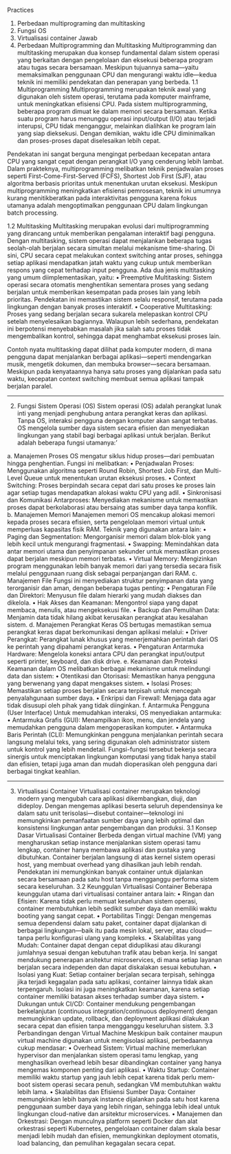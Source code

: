 Practices
1. Perbedaan multiprograming dan multitasking
2. Fungsi OS
3. Virtualisasi container
Jawab
1. Perbedaan Multiprogramming dan Multitasking
Multiprogramming dan multitasking merupakan dua konsep fundamental dalam sistem operasi yang berkaitan dengan pengelolaan dan eksekusi beberapa program atau tugas secara bersamaan. Meskipun tujuannya sama—yaitu memaksimalkan penggunaan CPU dan mengurangi waktu idle—kedua teknik ini memiliki pendekatan dan penerapan yang berbeda.
1.1 Multiprogramming
Multiprogramming merupakan teknik awal yang digunakan oleh sistem operasi, terutama pada komputer mainframe, untuk meningkatkan efisiensi CPU. Pada sistem multiprogramming, beberapa program dimuat ke dalam memori secara bersamaan. Ketika suatu program harus menunggu operasi input/output (I/O) atau terjadi interupsi, CPU tidak menganggur, melainkan dialihkan ke program lain yang siap dieksekusi. Dengan demikian, waktu idle CPU diminimalkan dan proses-proses dapat diselesaikan lebih cepat.

Pendekatan ini sangat berguna mengingat perbedaan kecepatan antara CPU yang sangat cepat dengan perangkat I/O yang cenderung lebih lambat. Dalam prakteknya, multiprogramming melibatkan teknik penjadwalan proses seperti First-Come-First-Served (FCFS), Shortest Job First (SJF), atau algoritma berbasis prioritas untuk menentukan urutan eksekusi. Meskipun multiprogramming meningkatkan efisiensi pemrosesan, teknik ini umumnya kurang menitikberatkan pada interaktivitas pengguna karena fokus utamanya adalah mengoptimalkan penggunaan CPU dalam lingkungan batch processing.

1.2 Multitasking
Multitasking merupakan evolusi dari multiprogramming yang dirancang untuk memberikan pengalaman interaktif bagi pengguna. Dengan multitasking, sistem operasi dapat menjalankan beberapa tugas seolah-olah berjalan secara simultan melalui mekanisme time-sharing. Di sini, CPU secara cepat melakukan context switching antar proses, sehingga setiap aplikasi mendapatkan jatah waktu yang cukup untuk memberikan respons yang cepat terhadap input pengguna.
Ada dua jenis multitasking yang umum diimplementasikan, yaitu:
•	Preemptive Multitasking: Sistem operasi secara otomatis menghentikan sementara proses yang sedang berjalan untuk memberikan kesempatan pada proses lain yang lebih prioritas. Pendekatan ini memastikan sistem selalu responsif, terutama pada lingkungan dengan banyak proses interaktif.
•	Cooperative Multitasking: Proses yang sedang berjalan secara sukarela melepaskan kontrol CPU setelah menyelesaikan bagiannya. Walaupun lebih sederhana, pendekatan ini berpotensi menyebabkan masalah jika salah satu proses tidak mengembalikan kontrol, sehingga dapat menghambat eksekusi proses lain.

Contoh nyata multitasking dapat dilihat pada komputer modern, di mana pengguna dapat menjalankan berbagai aplikasi—seperti mendengarkan musik, mengetik dokumen, dan membuka browser—secara bersamaan. Meskipun pada kenyataannya hanya satu proses yang dijalankan pada satu waktu, kecepatan context switching membuat semua aplikasi tampak berjalan paralel.
________________________________________
2. Fungsi Sistem Operasi (OS)
Sistem operasi (OS) adalah perangkat lunak inti yang menjadi penghubung antara perangkat keras dan aplikasi. Tanpa OS, interaksi pengguna dengan komputer akan sangat terbatas. OS mengelola sumber daya sistem secara efisien dan menyediakan lingkungan yang stabil bagi berbagai aplikasi untuk berjalan. Berikut adalah beberapa fungsi utamanya:’

a. Manajemen Proses
OS mengatur siklus hidup proses—dari pembuatan hingga penghentian. Fungsi ini melibatkan:
•	Penjadwalan Proses: Menggunakan algoritma seperti Round Robin, Shortest Job First, dan Multi-Level Queue untuk menentukan urutan eksekusi proses.
•	Context Switching: Proses berpindah secara cepat dari satu proses ke proses lain agar setiap tugas mendapatkan alokasi waktu CPU yang adil.
•	Sinkronisasi dan Komunikasi Antarproses: Menyediakan mekanisme untuk memastikan proses dapat berkolaborasi atau bersaing atas sumber daya tanpa konflik.
b. Manajemen Memori
Manajemen memori OS mencakup alokasi memori kepada proses secara efisien, serta pengelolaan memori virtual untuk memperluas kapasitas fisik RAM. Teknik yang digunakan antara lain:
•	Paging dan Segmentation: Mengorganisir memori dalam blok-blok yang lebih kecil untuk mengurangi fragmentasi.
•	Swapping: Memindahkan data antar memori utama dan penyimpanan sekunder untuk memastikan proses dapat berjalan meskipun memori terbatas.
•	Virtual Memory: Mengizinkan program menggunakan lebih banyak memori dari yang tersedia secara fisik melalui penggunaan ruang disk sebagai perpanjangan dari RAM.
c. Manajemen File
Fungsi ini menyediakan struktur penyimpanan data yang terorganisir dan aman, dengan beberapa tugas penting:
•	Pengaturan File dan Direktori: Menyusun file dalam hierarki yang mudah diakses dan dikelola.
•	Hak Akses dan Keamanan: Mengontrol siapa yang dapat membaca, menulis, atau mengeksekusi file.
•	Backup dan Pemulihan Data: Menjamin data tidak hilang akibat kerusakan perangkat atau kesalahan sistem.
d. Manajemen Perangkat Keras
OS bertugas memastikan semua perangkat keras dapat berkomunikasi dengan aplikasi melalui:
•	Driver Perangkat: Perangkat lunak khusus yang menerjemahkan perintah dari OS ke perintah yang dipahami perangkat keras.
•	Pengaturan Antarmuka Hardware: Mengelola koneksi antara CPU dan perangkat input/output seperti printer, keyboard, dan disk drive.
e. Keamanan dan Proteksi
Keamanan dalam OS melibatkan berbagai mekanisme untuk melindungi data dan sistem:
•	Otentikasi dan Otorisasi: Memastikan hanya pengguna yang berwenang yang dapat mengakses sistem.
•	Isolasi Proses: Memastikan setiap proses berjalan secara terpisah untuk mencegah penyalahgunaan sumber daya.
•	Enkripsi dan Firewall: Menjaga data agar tidak disusupi oleh pihak yang tidak diinginkan.
f. Antarmuka Pengguna (User Interface)
Untuk memudahkan interaksi, OS menyediakan antarmuka:
•	Antarmuka Grafis (GUI): Menampilkan ikon, menu, dan jendela yang memudahkan pengguna dalam mengoperasikan komputer.
•	Antarmuka Baris Perintah (CLI): Memungkinkan pengguna menjalankan perintah secara langsung melalui teks, yang sering digunakan oleh administrator sistem untuk kontrol yang lebih mendetail.
Fungsi-fungsi tersebut bekerja secara sinergis untuk menciptakan lingkungan komputasi yang tidak hanya stabil dan efisien, tetapi juga aman dan mudah dioperasikan oleh pengguna dari berbagai tingkat keahlian.
________________________________________
3. Virtualisasi Container
Virtualisasi container merupakan teknologi modern yang mengubah cara aplikasi dikembangkan, diuji, dan dideploy. Dengan mengemas aplikasi beserta seluruh dependensinya ke dalam satu unit terisolasi—disebut container—teknologi ini memungkinkan pemanfaatan sumber daya yang lebih optimal dan konsistensi lingkungan antar pengembangan dan produksi.
3.1 Konsep Dasar Virtualisasi Container
Berbeda dengan virtual machine (VM) yang mengharuskan setiap instance menjalankan sistem operasi tamu lengkap, container hanya membawa aplikasi dan pustaka yang dibutuhkan. Container berjalan langsung di atas kernel sistem operasi host, yang membuat overhead yang dihasilkan jauh lebih rendah. Pendekatan ini memungkinkan banyak container untuk dijalankan secara bersamaan pada satu host tanpa mengganggu performa sistem secara keseluruhan.
3.2 Keunggulan Virtualisasi Container
Beberapa keunggulan utama dari virtualisasi container antara lain:
•	Ringan dan Efisien: Karena tidak perlu memuat keseluruhan sistem operasi, container membutuhkan lebih sedikit sumber daya dan memiliki waktu booting yang sangat cepat.
•	Portabilitas Tinggi: Dengan mengemas semua dependensi dalam satu paket, container dapat dijalankan di berbagai lingkungan—baik itu pada mesin lokal, server, atau cloud—tanpa perlu konfigurasi ulang yang kompleks.
•	Skalabilitas yang Mudah: Container dapat dengan cepat diduplikasi atau dikurangi jumlahnya sesuai dengan kebutuhan trafik atau beban kerja. Ini sangat mendukung penerapan arsitektur microservices, di mana setiap layanan berjalan secara independen dan dapat diskalakan sesuai kebutuhan.
•	Isolasi yang Kuat: Setiap container berjalan secara terpisah, sehingga jika terjadi kegagalan pada satu aplikasi, container lainnya tidak akan terpengaruh. Isolasi ini juga meningkatkan keamanan, karena setiap container memiliki batasan akses terhadap sumber daya sistem.
•	Dukungan untuk CI/CD: Container mendukung pengembangan berkelanjutan (continuous integration/continuous deployment) dengan memungkinkan update, rollback, dan deployment aplikasi dilakukan secara cepat dan efisien tanpa mengganggu keseluruhan sistem.
3.3 Perbandingan dengan Virtual Machine
Meskipun baik container maupun virtual machine digunakan untuk mengisolasi aplikasi, perbedaannya cukup mendasar:
•	Overhead Sistem: Virtual machine memerlukan hypervisor dan menjalankan sistem operasi tamu lengkap, yang menghasilkan overhead lebih besar dibandingkan container yang hanya mengemas komponen penting dari aplikasi.
•	Waktu Startup: Container memiliki waktu startup yang jauh lebih cepat karena tidak perlu mem-boot sistem operasi secara penuh, sedangkan VM membutuhkan waktu lebih lama.
•	Skalabilitas dan Efisiensi Sumber Daya: Container memungkinkan lebih banyak instance dijalankan pada satu host karena penggunaan sumber daya yang lebih ringan, sehingga lebih ideal untuk lingkungan cloud-native dan arsitektur microservices.
•	Manajemen dan Orkestrasi: Dengan munculnya platform seperti Docker dan alat orkestrasi seperti Kubernetes, pengelolaan container dalam skala besar menjadi lebih mudah dan efisien, memungkinkan deployment otomatis, load balancing, dan pemulihan kegagalan secara cepat.
